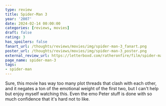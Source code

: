 ```yaml
---
type: review
title: Spider-Man 3
year: '2007'
date: 2024-02-14 00:00:00
categories: [reviews, movies]
draft: false
rating: 3
has_spoilers: false
fanart_url: /thoughts/reviews/movies/img/spider-man-3_fanart.png
poster_url: /thoughts/reviews/movies/img/spider-man-3_poster.png
external_review_url: https://letterboxd.com/ratheronfire/film/spider-man-3/
page_name: spider-man-3
tags:
- spider-man
---
```


Sure, this movie has way too many plot threads that clash with each other, and it negates a ton of the emotional weight of the first two, but I can't help but enjoy myself watching this. Even the emo Peter stuff is done with so much confidence that it's hard not to like.


